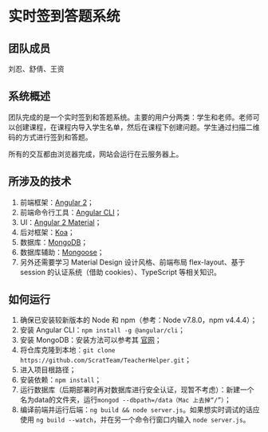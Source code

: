 # 实时签到答题系统

## 团队成员

刘忍、舒倩、王资

## 系统概述

团队完成的是一个实时签到和答题系统。主要的用户分两类：学生和老师。老师可以创建课程，在课程内导入学生名单，然后在课程下创建问题。学生通过扫描二维码的方式进行签到和答题。

所有的交互都由浏览器完成，网站会运行在云服务器上。

## 所涉及的技术

1. 前端框架：[Angular 2](https://angular.io/)；
2. 前端命令行工具：[Angular CLI](https://cli.angular.io/)；
3. UI：[Angular 2 Material](https://material.angular.io/)；
4. 后对框架：[Koa](http://koajs.com/)；
5. 数据库：[MongoDB](https://www.mongodb.com/)；
6. 数据库辅助：[Mongoose](http://mongoosejs.com/)；
7. 另外还需要学习 Material Design 设计风格、前端布局 flex-layout、基于 session 的认证系统（借助 cookies）、TypeScript 等相关知识。

## 如何运行

1. 确保已安装较新版本的 Node 和 npm（参考：Node v7.8.0，npm v4.4.4）；
2. 安装 Angular CLI：```npm install -g @angular/cli```；
3. 安装 MongoDB：安装方法可以参考其 [官网](https://www.mongodb.com/)；
4. 将仓库克隆到本地：```git clone https://github.com/ScratTeam/TeacherHelper.git```；
5. 进入项目根路径；
6. 安装依赖：```npm install```；
7. 运行数据库（后期部署时再对数据库进行安全认证，现暂不考虑）：新建一个名为data的文件夹，运行```mongod --dbpath=/data（Mac 上去掉“/”）```；
8. 编译前端并运行后端：```ng build && node server.js```。如果想实时调试的话应使用 ```ng build --watch```，并在另一个命令行窗口内输入 ```node server.js```。
